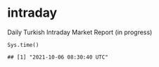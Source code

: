 intraday
========

Daily Turkish Intraday Market Report (in progress)

    Sys.time()

    ## [1] "2021-10-06 08:30:40 UTC"
